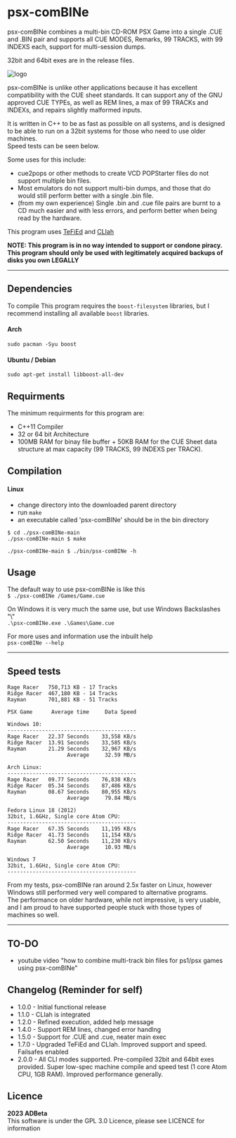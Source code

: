 ﻿# psx-comBINe

psx-comBINe combines a multi-bin CD-ROM PSX Game into a single .CUE and .BIN pair
and supports all CUE MODES, Remarks, 99 TRACKS, with 99 INDEXS each, support for
multi-session dumps.

32bit and 64bit exes are in the release files.

![logo](https://github.com/ADBeta/psx-comBINe/blob/main/psx-comBINe.jpg)

psx-comBINe is unlike other applications because it has excellent compatibility 
with the CUE sheet standards. It can support any of the GNU approved CUE TYPEs, 
as well as REM lines, a max of 99 TRACKs and INDEXs, and repairs slightly 
malformed inputs.

It is written in C++ to be as fast as possible on all systems, and is designed to
be able to run on a 32bit systems for those who need to use older machines.  
Speed tests can be seen below.

Some uses for this include:
* cue2pops or other methods to create VCD POPStarter files do not support multiple
bin files.
* Most emulators do not support multi-bin dumps, and those that do would still
perform better with a single .bin file.
* (from my own experience) Single .bin and .cue file pairs are burnt to a CD much
easier and with less errors, and perform better when being read by the hardware.

This program uses [TeFiEd](https://github.com/ADBeta/TeFiEd) and [CLIah](https://github.com/ADBeta/CLIah)  

<b> NOTE: This program is in no way intended to support or condone piracy. This program
should only be used with legitimately acquired backups of disks you own LEGALLY </b>  

----
## Dependencies
To compile This program requires the `boost-filesystem` libraries, but I recommend 
installing all available `boost` libraries.  

#### Arch
`sudo pacman -Syu boost`  
#### Ubuntu / Debian
`sudo apt-get install libboost-all-dev`  

## Requirments
The minimum requirments for this program are:  
* C++11 Compiler
* 32 or 64 bit Architecture
* 100MB RAM for binay file buffer + 50KB RAM for the CUE Sheet data structure at 
max capacity (99 TRACKS, 99 INDEXS per TRACK).

## Compilation
#### Linux
- change directory into the downloaded parent directory
- run `make`
- an executable called 'psx-comBINe' should be in the bin directory

```
$ cd ./psx-comBINe-main
./psx-comBINe-main $ make

./psx-comBINe-main $ ./bin/psx-comBINe -h
```

## Usage
The default way to use psx-comBINe is like this  
`$ ./psx-comBINe /Games/Game.cue`

On Windows it is very much the same use, but use Windows Backslashes "\\"  
`.\psx-comBINe.exe .\Games\Game.cue`

For more uses and information use the inbuilt help  
`psx-comBINe --help`

----
## Speed tests
```
Rage Racer   750,713 KB - 17 Tracks
Ridge Racer  467,180 KB - 14 Tracks
Rayman       701,881 KB - 51 Tracks

PSX Game      Average time     Data Speed

Windows 10:
-----------------------------------------
Rage Racer   22.37 Seconds    33,558 KB/s
Ridge Racer  13.91 Seconds    33,585 KB/s
Rayman       21.29 Seconds    32,967 KB/s
                   Average     32.59 MB/s

Arch Linux:
-----------------------------------------
Rage Racer   09.77 Seconds    76,838 KB/s
Ridge Racer  05.34 Seconds    87,486 KB/s
Rayman       08.67 Seconds    80,955 KB/s
                   Average     79.84 MB/s

Fedora Linux 18 (2012)
32bit, 1.6GHz, Single core Atom CPU:
-----------------------------------------
Rage Racer   67.35 Seconds    11,195 KB/s
Ridge Racer  41.73 Seconds    11,154 KB/s
Rayman       62.50 Seconds    11,230 KB/s
                   Average     10.93 MB/s

Windows 7
32bit, 1.6GHz, Single core Atom CPU:
-----------------------------------------

```
From my tests, psx-comBINe ran around 2.5x faster on Linux, however Windows still
performed very well compared to alternative programs.  
The performance on older hardware, while not impressive, is very usable, and I am
proud to have supported people stuck with those types of machines so well.

----
## TO-DO
* youtube video "how to combine multi-track bin files for ps1/psx games using psx-comBINe"

## Changelog (Reminder for self)
* 1.0.0 - Initial functional release
* 1.1.0 - CLIah is integrated
* 1.2.0 - Refined execution, added help message
* 1.4.0 - Support REM lines, changed error handlng
* 1.5.0 - Support for .CUE and .cue, neater main exec
* 1.7.0 - Upgraded TeFiEd and CLIah. Improved support and speed. Failsafes enabled
* 2.0.0 - All CLI modes supported. Pre-compiled 32bit and 64bit exes provided. 
Super low-spec machine compile and speed test (1 core 
Atom CPU, 1GB RAM). Improved performance generally.

## Licence
<b> 2023 ADBeta </b>  
This software is under the GPL 3.0 Licence, please see LICENCE for information
